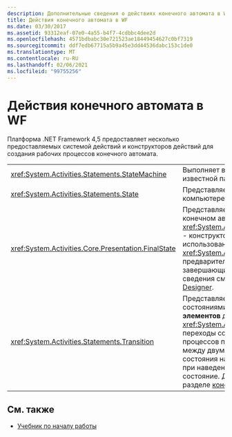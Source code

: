 ```yaml
---
description: Дополнительные сведения о действиях конечного автомата в WF
title: Действия конечного автомата в WF
ms.date: 03/30/2017
ms.assetid: 93312eaf-07e0-4a55-b4f7-4cdbbc4dee2d
ms.openlocfilehash: 4571bdbabc30e721523ae18449454627c0bf7319
ms.sourcegitcommit: ddf7edb67715a5b9a45e3dd44536dabc153c1de0
ms.translationtype: MT
ms.contentlocale: ru-RU
ms.lasthandoff: 02/06/2021
ms.locfileid: "99755256"
---
```

# <a name="state-machine-activities-in-wf"></a>Действия конечного автомата в WF

Платформа .NET Framework 4,5 предоставляет несколько предоставляемых системой действий и конструкторов действий для создания рабочих процессов конечного автомата.  
  
|||  
|-|-|  
|<xref:System.Activities.Statements.StateMachine>|Выполняет включенные действия на основе известной парадигмы конечного автомата.|  
|<xref:System.Activities.Statements.State>|Представляет состояние в конечном компьютере.|  
|<xref:System.Activities.Core.Presentation.FinalState>|Представляет завершающее состояние в конечном автомате. <xref:System.Activities.Core.Presentation.FinalState> - конструктор действий, который при использовании создает <xref:System.Activities.Statements.State>, предварительно настроенное как завершающие состояние. Дополнительные сведения см. в статье [FinalState Activity Designer](/visualstudio/workflow-designer/finalstate-activity-designer).|  
|<xref:System.Activities.Statements.Transition>|Представляет переход между двумя состояниями. Отсутствует элемент **панели элементов** для <xref:System.Activities.Statements.Transition> ; переходы создаются в конструкторе рабочих процессов путем перетаскивания строки между двумя состояниями или путем удаления состояния на треугольниках, появляющихся при наведении указателя мыши на другое состояние. Дополнительные сведения см. в разделе [конструктор действий перехода](/visualstudio/workflow-designer/transition-activity-designer).|  
  
## <a name="see-also"></a>См. также

- [Учебник по началу работы](getting-started-tutorial.md)
